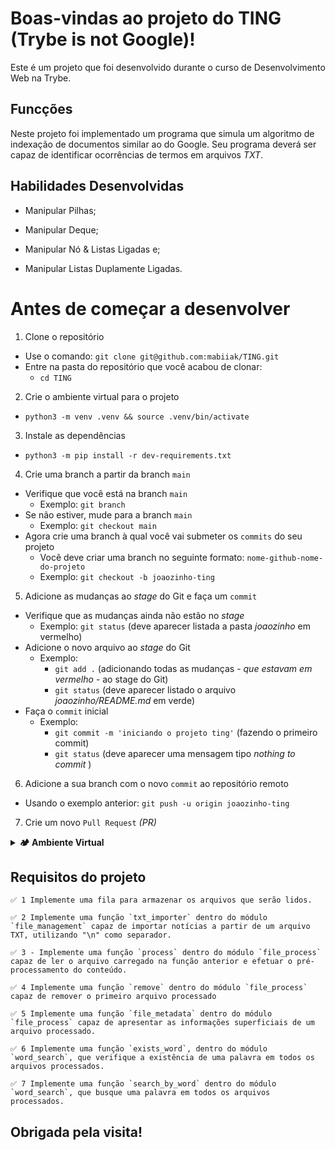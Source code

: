 # Boas-vindas ao projeto do TING (Trybe is not Google)!

Este é um projeto que foi desenvolvido durante o curso de Desenvolvimento Web na Trybe.

## Funcções

Neste projeto foi implementado um programa que simula um algoritmo de indexação de documentos similar ao do Google. Seu programa deverá ser capaz de identificar ocorrências de termos em arquivos _TXT_.

## Habilidades Desenvolvidas

 - Manipular Pilhas;

 - Manipular Deque;

 - Manipular Nó & Listas Ligadas e;

 - Manipular Listas Duplamente Ligadas.

# Antes de começar a desenvolver

  1. Clone o repositório

  - Use o comando: `git clone git@github.com:mabiiak/TING.git`
  - Entre na pasta do repositório que você acabou de clonar:
    - `cd TING`

  2. Crie o ambiente virtual para o projeto

  - `python3 -m venv .venv && source .venv/bin/activate`

  3. Instale as dependências

  - `python3 -m pip install -r dev-requirements.txt`

  4. Crie uma branch a partir da branch `main`

  - Verifique que você está na branch `main`
    - Exemplo: `git branch`
  - Se não estiver, mude para a branch `main`
    - Exemplo: `git checkout main`
  - Agora crie uma branch à qual você vai submeter os `commits` do seu projeto
    - Você deve criar uma branch no seguinte formato: `nome-github-nome-do-projeto`
    - Exemplo: `git checkout -b joaozinho-ting`

  5. Adicione as mudanças ao _stage_ do Git e faça um `commit`

  - Verifique que as mudanças ainda não estão no _stage_
    - Exemplo: `git status` (deve aparecer listada a pasta _joaozinho_ em vermelho)
  - Adicione o novo arquivo ao _stage_ do Git
    - Exemplo:
      - `git add .` (adicionando todas as mudanças - _que estavam em vermelho_ - ao stage do Git)
      - `git status` (deve aparecer listado o arquivo _joaozinho/README.md_ em verde)
  - Faça o `commit` inicial
    - Exemplo:
      - `git commit -m 'iniciando o projeto ting'` (fazendo o primeiro commit)
      - `git status` (deve aparecer uma mensagem tipo _nothing to commit_ )

  6. Adicione a sua branch com o novo `commit` ao repositório remoto

  - Usando o exemplo anterior: `git push -u origin joaozinho-ting`

  7. Crie um novo `Pull Request` _(PR)_


<details>
  <summary><strong>🏕️ Ambiente Virtual</strong></summary><br />
  O Python oferece um recurso chamado ambiente virtual que permite sua máquina rodar, sem conflitos, diferentes tipos de projetos com diferentes versões de bibliotecas. Para utilizar este recurso siga os passos a seguir:

  1. **criar o ambiente virtual**

  ```bash
  $ python3 -m venv .venv
  ```

  2. **ativar o ambiente virtual**

  ```bash
  $ source .venv/bin/activate
  ```

  3. **instalar as dependências no ambiente virtual**

  ```bash
  $ python3 -m pip install -r dev-requirements.txt
  ```

  Com o seu ambiente virtual ativo as dependências serão instaladas neste ambiente.
  
  :eyes: Caso precise desativar o ambiente virtual execute o comando _"deactivate"_.
  
  :warning: Lembre-se de ativar o ambiente virtual novamente quando voltar a trabalhar no projeto.

  O arquivo `dev-requirements.txt` contém todas as dependências que serão utilizadas no projeto, ele está agindo como se fosse um `package.json` de um projeto `Node.js`.
</details>

## Requisitos do projeto

    ✅ 1 Implemente uma fila para armazenar os arquivos que serão lidos.

    ✅ 2 Implemente uma função `txt_importer` dentro do módulo `file_management` capaz de importar notícias a partir de um arquivo TXT, utilizando "\n" como separador.

    ✅ 3 - Implemente uma função `process` dentro do módulo `file_process` capaz de ler o arquivo carregado na função anterior e efetuar o pré-processamento do conteúdo.

    ✅ 4 Implemente uma função `remove` dentro do módulo `file_process` capaz de remover o primeiro arquivo processado

    ✅ 5 Implemente uma função `file_metadata` dentro do módulo `file_process` capaz de apresentar as informações superficiais de um arquivo processado.

    ✅ 6 Implemente uma função `exists_word`, dentro do módulo `word_search`, que verifique a existência de uma palavra em todos os arquivos processados.

    ✅ 7 Implemente uma função `search_by_word` dentro do módulo `word_search`, que busque uma palavra em todos os arquivos processados.

## Obrigada pela visita!
